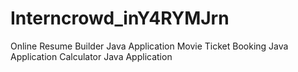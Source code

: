 # Interncrowd_inY4RYMJrn
Online Resume Builder Java Application
Movie Ticket Booking Java Application
Calculator Java Application
